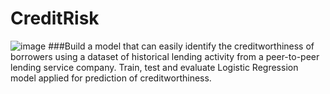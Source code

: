# CreditRisk
![image](https://user-images.githubusercontent.com/35645038/172102943-3ad91383-598b-4b64-b9dc-1a75dc17996c.png)
###Build a model that can easily identify the creditworthiness of borrowers using a dataset of historical lending activity from a peer-to-peer lending service company.
Train, test and evaluate Logistic Regression model applied for prediction of creditworthiness. 
